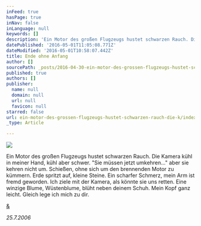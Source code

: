 ```yaml
---
inFeed: true
hasPage: true
inNav: false
inLanguage: null
keywords: []
description: 'Ein Motor des großen Flugzeugs hustet schwarzen Rauch. Die Kamera kühl in meiner Hand, kühl aber schwer. “Sie müssen jetzt umkehren…” aber sie kehren nicht um. Schießen, ohne sich um den brennenden Motor zu kümmern. Erde spritzt auf, kleine Steine. Ein scharfer Schmerz, mein Arm ist fremd geworden. Ich ziele mit der Kamera, als könnte sie uns retten. Eine winzige Blume, Wüstenblume, blüht neben deinem Schuh. Mein Kopf ganz leicht. Gleich lege ich mich zu dir.'
datePublished: '2016-05-01T11:05:08.771Z'
dateModified: '2016-05-01T10:58:07.442Z'
title: Ende ohne Anfang
author: []
sourcePath: _posts/2016-04-30-ein-motor-des-grossen-flugzeugs-hustet-schwarzen-rauch-die-k.md
published: true
authors: []
publisher:
  name: null
  domain: null
  url: null
  favicon: null
starred: false
url: ein-motor-des-grossen-flugzeugs-hustet-schwarzen-rauch-die-k/index.html
_type: Article

---
```

![](https://the-grid-user-content.s3-us-west-2.amazonaws.com/293be651-16d5-4531-9f40-ff182d4459e1.jpg)

Ein Motor des großen Flugzeugs hustet schwarzen Rauch. Die Kamera kühl in meiner Hand, kühl aber schwer. "Sie müssen jetzt umkehren..." aber sie kehren nicht um. Schießen, ohne sich um den brennenden Motor zu kümmern. Erde spritzt auf, kleine Steine. Ein scharfer Schmerz, mein Arm ist fremd geworden. Ich ziele mit der Kamera, als könnte sie uns retten. Eine winzige Blume, Wüstenblume, blüht neben deinem Schuh. Mein Kopf ganz leicht. Gleich lege ich mich zu dir.

[&][0]

_25.7.2006_

[0]: https://open.spotify.com/track/4pwXQlQrqcDaLHmtLPUOei